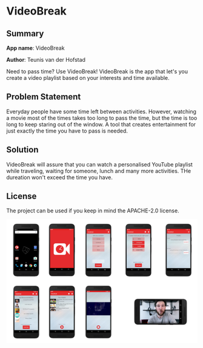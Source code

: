 # VideoBreak 

## Summary 
**App name**: VideoBreak

**Author**: Teunis van der Hofstad 

Need to pass time? Use VideoBreak! VideoBreak is the app that let's you create a video playlist based on your interests and time available. 

## Problem Statement 
Everyday people have some time left between activities. However, watching a movie most of the times takes too long to pass the time, but the time is too long to keep staring out of the window. A tool that creates entertainment for just exactly the time you have to pass is needed. 

## Solution 
VideoBreak will assure that you can watch a personalised YouTube playlist while traveling, waiting for someone, lunch and many more activities. THe dureation won't exceed the time you have. 

## License 
The project can be used if you keep in mind the APACHE-2.0 license. 

![Alt text](https://github.com/teunisvdh/ProjectApp/blob/master/doc/Screenoverview.jpg)

